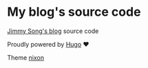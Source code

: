 # My blog's source code

[Jimmy Song's blog](https://jimmysong.io) source code

Proudly powered by [Hugo](https://github.com/gohugoio/hugo) ❤️

Theme [nixon](https://themes.gohugo.io/nixon/)